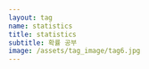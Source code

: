 ```yaml
---
layout: tag
name: statistics
title: statistics
subtitle: 확률 공부
image: /assets/tag_image/tag6.jpg
---
```

